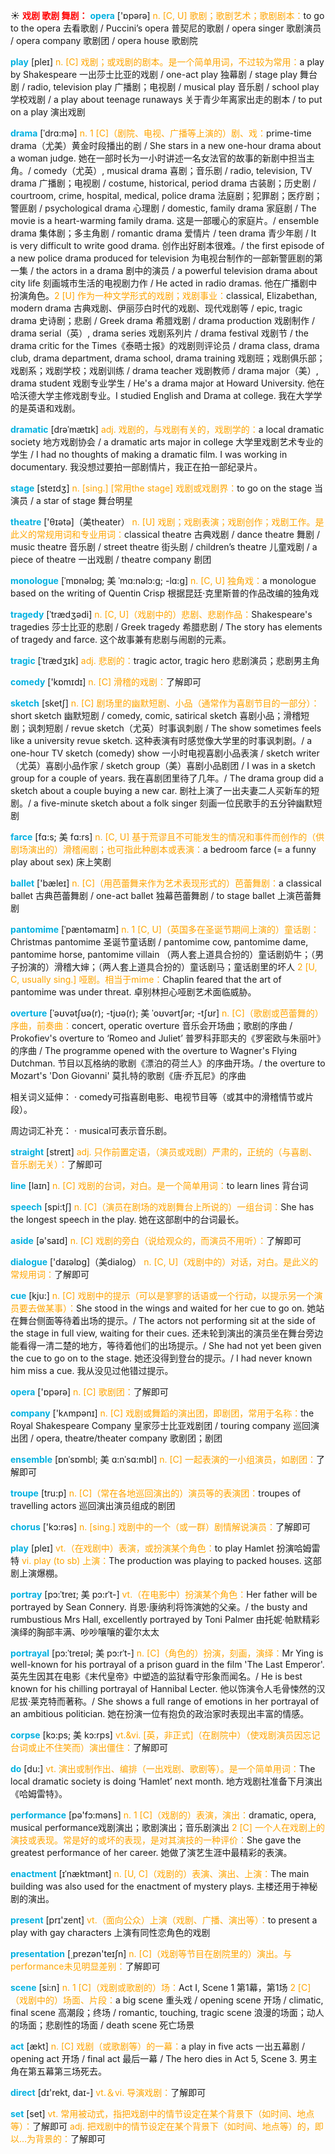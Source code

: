 ☀ <font color="red">**戏剧 歌剧 舞剧：**</font>
<font color="sky blue">**opera**</font> ['ɒpərə] 
<font color="orange">n. [C, U] 歌剧；歌剧艺术；歌剧剧本：</font>to go to the opera 去看歌剧 / Puccini’s opera 普契尼的歌剧 / opera singer 歌剧演员 / opera company 歌剧团 / opera house 歌剧院

<font color="sky blue">**play**</font> [pleɪ] 
<font color="orange">n. [C] 戏剧；或戏剧的剧本。是一个简单用词，不过较为常用：</font>a play by Shakespeare 一出莎士比亚的戏剧 / one-act play 独幕剧 / stage play 舞台剧 / radio, television play 广播剧；电视剧 / musical play 音乐剧 / school play 学校戏剧 / a play about teenage runaways 关于青少年离家出走的剧本 / to put on a play 演出戏剧
           
<font color="sky blue">**drama**</font> [ˈdrɑ:mə]
<font color="orange">n. 1 [C]（剧院、电视、广播等上演的）剧、戏：</font>prime-time drama（尤美）黄金时段播出的剧 / She stars in a new one-hour drama about a woman judge. 她在一部时长为一小时讲述一名女法官的故事的新剧中担当主角。/ comedy（尤英）, musical drama 喜剧；音乐剧 / radio, television, TV drama 广播剧；电视剧 / costume, historical, period drama 古装剧；历史剧 / courtroom, crime, hospital, medical, police drama 法庭剧；犯罪剧；医疗剧；警匪剧 / psychological drama 心理剧 / domestic, family drama 家庭剧 / The movie is a heart-warming family drama. 这是一部暖心的家庭片。/ ensemble drama 集体剧；多主角剧 / romantic drama 爱情片 / teen drama 青少年剧 / It is very difficult to write good drama. 创作出好剧本很难。/ the first episode of a new police drama produced for television 为电视台制作的一部新警匪剧的第一集 / the actors in a drama 剧中的演员 / a powerful television drama about city life 刻画城市生活的电视剧力作 / He acted in radio dramas. 他在广播剧中扮演角色。<font color="orange">2 [U] 作为一种文学形式的戏剧；戏剧事业：</font>classical, Elizabethan, modern drama 古典戏剧、伊丽莎白时代的戏剧、现代戏剧等 / epic, tragic drama 史诗剧；悲剧 / Greek drama 希腊戏剧 / drama production 戏剧制作 / drama serial（英）, drama series 戏剧系列片 / drama festival 戏剧节 / the drama critic for the Times《泰晤士报》的戏剧则评论员 / drama class, drama club, drama department, drama school, drama training 戏剧班；戏剧俱乐部；戏剧系；戏剧学校；戏剧训练 / drama teacher 戏剧教师 / drama major（美）, drama student 戏剧专业学生 / He's a drama major at Howard University. 他在哈沃德大学主修戏剧专业。I studied English and Drama at college. 我在大学学的是英语和戏剧。
     
<font color="sky blue">**dramatic**</font> [drəˈmætɪk]
<font color="orange">adj. 戏剧的，与戏剧有关的，戏剧学的：</font>a local dramatic society 地方戏剧协会 / a dramatic arts major in college 大学里戏剧艺术专业的学生 / I had no thoughts of making a dramatic film. I was working in documentary. 我没想过要拍一部剧情片，我正在拍一部纪录片。

<font color="sky blue">**stage**</font> [steɪdӡ] 
<font color="orange">n. [sing.] [常用the stage] 戏剧或戏剧界：</font>to go on the stage 当演员 / a star of stage 舞台明星

<font color="sky blue">**theatre**</font> ['θɪətə]（美theater）
<font color="orange">n. [U] 戏剧；戏剧表演；戏剧创作；戏剧工作。是此义的常规用词和专业用词：</font>classical theatre 古典戏剧 / dance theatre 舞剧 / music theatre 音乐剧 / street theatre 街头剧 / children’s theatre 儿童戏剧 / a piece of theatre 一出戏剧 / theatre company 剧团
                      
<font color="sky blue">**monologue**</font> [ˈmɒnəlɒg; 美 ˈmɑ:nəlɔ:g; -lɑ:g]
<font color="orange">n. [C, U] 独角戏：</font>a monologue based on the writing of Quentin Crisp 根据昆廷·克里斯普的作品改编的独角戏
 
<font color="sky blue">**tragedy**</font> [ˈtrædʒədi]
<font color="orange">n. [C, U]（戏剧中的）悲剧、悲剧作品：</font>Shakespeare's tragedies 莎士比亚的悲剧 / Greek tragedy 希腊悲剧 / The story has elements of tragedy and farce. 这个故事兼有悲剧与闹剧的元素。
           
<font color="sky blue">**tragic**</font> [ˈtrædʒɪk]
<font color="orange">adj. 悲剧的：</font>tragic actor, tragic hero 悲剧演员；悲剧男主角

<font color="sky blue">**comedy**</font> ['kɒmɪdɪ] 
<font color="orange">n. [C] 滑稽的戏剧：</font>了解即可
           
<font color="sky blue">**sketch**</font> [sketʃ]
<font color="orange">n. [C] 剧场里的幽默短剧、小品（通常作为喜剧节目的一部分）：</font>short sketch 幽默短剧 / comedy, comic, satirical sketch 喜剧小品；滑稽短剧；讽刺短剧 / revue sketch（尤英）时事讽刺剧 / The show sometimes feels like a university revue sketch. 这种表演有时感觉像大学里的时事讽刺剧。/ a one-hour TV sketch (comedy) show 一小时电视喜剧小品表演 / sketch writer（尤英）喜剧小品作家 / sketch group（美）喜剧小品剧团 / I was in a sketch group for a couple of years. 我在喜剧团里待了几年。/ The drama group did a sketch about a couple buying a new car. 剧社上演了一出夫妻二人买新车的短剧。/ a five-minute sketch about a folk singer 刻画一位民歌手的五分钟幽默短剧
           
<font color="sky blue">**farce**</font> [fɑ:s; 美 fɑ:rs]
<font color="orange">n. [C, U] 基于荒谬且不可能发生的情况和事件而创作的（供剧场演出的）滑稽闹剧；也可指此种剧本或表演：</font>a bedroom farce (= a funny play about sex) 床上笑剧

<font color="sky blue">**ballet**</font> ['bæleɪ] 
<font color="orange">n. [C]（用芭蕾舞来作为艺术表现形式的）芭蕾舞剧：</font>a classical ballet 古典芭蕾舞剧 / one-act ballet 独幕芭蕾舞剧 / to stage ballet 上演芭蕾舞剧 
           
<font color="sky blue">**pantomime**</font> [ˈpæntəmaɪm]
<font color="orange">n. 1 [C, U]（英国多在圣诞节期间上演的）童话剧：</font>Christmas pantomime 圣诞节童话剧 / pantomime cow, pantomime dame, pantomime horse, pantomime villain （两人套上道具合扮的）童话剧奶牛；（男子扮演的）滑稽大婶；（两人套上道具合扮的）童话剧马；童话剧里的坏人 <font color="orange">2 [U, C, usually sing.] 哑剧。相当于mime：</font>Chaplin feared that the art of pantomime was under threat. 卓别林担心哑剧艺术面临威胁。
           
<font color="sky blue">**overture**</font> [ˈəʊvətʃʊə(r); -tjʊə(r); 美 ˈoʊvərtʃər; -tʃʊr]
<font color="orange">n. [C]（歌剧或芭蕾舞的）序曲，前奏曲：</font>concert, operatic overture 音乐会开场曲；歌剧的序曲 / Prokofiev's overture to ‘Romeo and Juliet’ 普罗科菲耶夫的《罗密欧与朱丽叶》的序曲 / The programme opened with the overture to Wagner's Flying Dutchman. 节目以瓦格纳的歌剧《漂泊的荷兰人》的序曲开场。/ the overture to Mozart's 'Don Giovanni' 莫扎特的歌剧《唐·乔瓦尼》的序曲


相关词义延伸：
· comedy可指喜剧电影、电视节目等（或其中的滑稽情节或片段）。

周边词汇补充：
· musical可表示音乐剧。

<font color="sky blue">**straight**</font> [streɪt] 
<font color="orange">adj. 只作前置定语，（演员或戏剧）严肃的，正统的（与喜剧、音乐剧无关）：</font>了解即可

<font color="sky blue">**line**</font> [laɪn] 
<font color="orange">n. [C] 戏剧的台词，对白。是一个简单用词：</font>to learn lines 背台词

<font color="sky blue">**speech**</font> [spi:tʃ] 
<font color="orange">n. [C]（演员在剧场的戏剧舞台上所说的）一组台词：</font>She has the longest speech in the play. 她在这部剧中的台词最长。

<font color="sky blue">**aside**</font> [ə'saɪd] 
<font color="orange">n. [C] 戏剧的旁白（说给观众的，而演员不用听）：</font>了解即可

<font color="sky blue">**dialogue**</font> ['daɪəlɒɡ]（美dialog）
<font color="orange">n. [C, U]（戏剧中的）对话，对白。是此义的常规用词：</font>了解即可
           
<font color="sky blue">**cue**</font> [kju:]
<font color="orange">n. [C] 戏剧中的提示（可以是寥寥的话语或一个行动，以提示另一个演员要去做某事）：</font>She stood in the wings and waited for her cue to go on. 她站在舞台侧面等待着出场的提示。/ The actors not performing sit at the side of the stage in full view, waiting for their cues. 还未轮到演出的演员坐在舞台旁边能看得一清二楚的地方，等待着他们的出场提示。/ She had not yet been given the cue to go on to the stage. 她还没得到登台的提示。/ I had never known him miss a cue. 我从没见过他错过提示。
 
<font color="sky blue">**opera**</font> ['ɒpərə] 
<font color="orange">n. [C] 歌剧团：</font>了解即可
           
<font color="sky blue">**company**</font> ['kʌmpənɪ] 
<font color="orange">n. [C] 戏剧或舞蹈的演出团，即剧团，常用于名称：</font>the Royal Shakespeare Company 皇家莎士比亚戏剧团 / touring company 巡回演出团 / opera, theatre/theater company 歌剧团；剧团

<font color="sky blue">**ensemble**</font> [ɒnˈsɒmbl; 美 ɑ:nˈsɑ:mbl]
<font color="orange">n. [C] 一起表演的一小组演员，如剧团：</font>了解即可
           
<font color="sky blue">**troupe**</font> [tru:p]
<font color="orange">n. [C]（常在各地巡回演出的）演员等的表演团：</font>troupes of travelling actors 巡回演出演员组成的剧团

<font color="sky blue">**chorus**</font> ['kɔ:rəs] 
<font color="orange">n. [sing.] 戏剧中的一个（或一群）剧情解说演员：</font>了解即可

<font color="sky blue">**play**</font> [pleɪ] 
<font color="orange">vt.（在戏剧中）表演，或扮演某个角色：</font>to play Hamlet 扮演哈姆雷特 <font color="orange">vi. play (to sb) 上演：</font>The production was playing to packed houses. 这部剧上演爆棚。
           
<font color="sky blue">**portray**</font> [pɔ:ˈtreɪ; 美 pɔ:rˈt-]
<font color="orange">vt.（在电影中）扮演某个角色：</font>Her father will be portrayed by Sean Connery. 肖恩·康纳利将饰演她的父亲。/ the busty and rumbustious Mrs Hall, excellently portrayed by Toni Palmer 由托妮·帕默精彩演绎的胸部丰满、吵吵嚷嚷的霍尔太太
           
<font color="sky blue">**portrayal**</font> [pɔ:ˈtreɪəl; 美 pɔ:rˈt-]
<font color="orange">n. [C]（角色的）扮演，刻画，演绎：</font>Mr Ying is well-known for his portrayal of a prison guard in the film 'The Last Emperor'. 英先生因其在电影《末代皇帝》中塑造的监狱看守形象而闻名。/ He is best known for his chilling portrayal of Hannibal Lecter. 他以饰演令人毛骨悚然的汉尼拔·莱克特而著称。/ She shows a full range of emotions in her portrayal of an ambitious politician. 她在扮演一位有抱负的政治家时表现出丰富的情感。
           
<font color="sky blue">**corpse**</font> [kɔ:ps; 美 kɔ:rps]
<font color="orange">vt.&vi. [英，非正式]（在剧院中）（使戏剧演员因忘记台词或止不住笑而）演出僵住：</font>了解即可

<font color="sky blue">**do**</font> [du:] 
<font color="orange">vt. 演出或制作出、编排（一出戏剧、歌剧等）。是一个简单用词：</font>The local dramatic society is doing ‘Hamlet’ next month. 地方戏剧社准备下月演出《哈姆雷特》。

<font color="sky blue">**performance**</font> [pə'fɔ:məns] 
<font color="orange">n. 1 [C]（戏剧的）表演，演出：</font>dramatic, opera, musical performance戏剧演出；歌剧演出；音乐剧演出 <font color="orange">2 [C] 一个人在戏剧上的演技或表现。常是好的或坏的表现，是对其演技的一种评价：</font>She gave the greatest performance of her career. 她做了演艺生涯中最精彩的表演。
           
<font color="sky blue">**enactment**</font> [ɪˈnæktmənt]
<font color="orange">n. [U, C]（戏剧的）表演、演出、上演：</font>The main building was also used for the enactment of mystery plays. 主楼还用于神秘剧的演出。

<font color="sky blue">**present**</font> [prɪ'zent] 
<font color="orange">vt.（面向公众）上演（戏剧、广播、演出等）：</font>to present a play with gay characters 上演有同性恋角色的戏剧

<font color="sky blue">**presentation**</font> [͵prezən'teɪʃn] 
<font color="orange">n. [C]（戏剧等节目在剧院里的）演出。与performance未见明显差别：</font>了解即可

<font color="sky blue">**scene**</font> [si:n] 
<font color="orange">n. 1 [C]（戏剧或歌剧的）场：</font>Act I, Scene 1 第1幕，第1场 <font color="orange">2 [C]（戏剧中的）场面、片段：</font>a big scene 重头戏 / opening scene 开场 / climatic, final scene 高潮段；终场 / romantic, touching, tragic scene 浪漫的场面；动人的场面；悲剧性的场面 / death scene 死亡场景

<font color="sky blue">**act**</font> [ækt] 
<font color="orange">n. [C] 戏剧（或歌剧等）的一幕：</font>a play in five acts 一出五幕剧 / opening act 开场 / final act 最后一幕 / The hero dies in Act 5, Scene 3. 男主角在第五幕第三场死去。

<font color="sky blue">**direct**</font> [dɪ'rekt, daɪ-] 
<font color="orange">vt.＆vi. 导演戏剧：</font>了解即可

<font color="sky blue">**set**</font> [set] 
<font color="orange">vt. 常用被动式，指把戏剧中的情节设定在某个背景下（如时间、地点等）：</font>了解即可 <font color="orange">adj. 把戏剧中的情节设定在某个背景下（如时间、地点等）的，即以…为背景的：</font>了解即可
